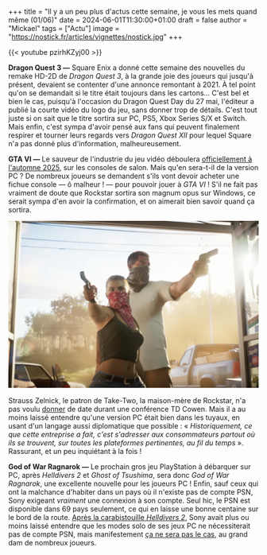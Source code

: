 +++
title = "Il y a un peu plus d'actus cette semaine, je vous les mets quand même (01/06)"
date = 2024-06-01T11:30:00+01:00
draft = false
author = "Mickael"
tags = ["Actu"]
image = "https://nostick.fr/articles/vignettes/nostick.jpg"
+++


{{< youtube pzirhKZyj00 >}} 

**Dragon Quest 3 —** Square Enix a donné cette semaine des nouvelles du remake HD-2D de *Dragon Quest 3*, à la grande joie des joueurs qui jusqu'à présent, devaient se contenter d'une annonce remontant à 2021. À tel point qu'on se demandait si le titre était toujours dans les cartons… C'est bel et bien le cas, puisqu'à l'occasion du Dragon Quest Day du 27 mai, l'éditeur a publié la courte vidéo du logo du jeu, sans donner trop de détails. C'est tout juste si on sait que le titre sortira sur PC, PS5, Xbox Series S/X et Switch. Mais enfin, c'est sympa d'avoir pensé aux fans qui peuvent finalement respirer et tourner leurs regards vers *Dragon Quest XII* pour lequel Square n'a pas donné plus d'information, malheureusement.

**GTA VI —** Le sauveur de l'industrie du jeu vidéo déboulera [officiellement à l'automne 2025](https://nostick.fr/articles/2024/mai/1605-gta-vi-cest-pour-lautomne-2025/), sur les consoles de salon. Mais qu'en sera-t-il de la version PC ? De nombreux joueurs se demandent s'ils vont devoir acheter une fichue console — ô malheur ! — pour pouvoir jouer à *GTA VI* ! S'il ne fait pas vraiment de doute que Rockstar sortira son magnum opus sur Windows, ce serait sympa d'en avoir la confirmation, et on aimerait bien savoir quand ça sortira.

![Image du trailer de GTA VI](GTA.png)

Strauss Zelnick, le patron de Take-Two, la maison-mère de Rockstar, n'a pas voulu [donner](https://www.videogameschronicle.com/news/take-two-discusses-decision-not-to-announce-grand-theft-auto-6-for-pc/) de date durant une conférence TD Cowen. Mais il a au moins laissé entendre qu'une version PC était bien dans les tuyaux, en usant d'un langage aussi diplomatique que possible : « *Historiquement, ce que cette entreprise a fait, c'est s'adresser aux consommateurs partout où ils se trouvent, sur toutes les plateformes pertinentes, au fil du temps* ». Rassurant, et un peu inquiétant à la fois !

**God of War Ragnarok —** Le prochain gros jeu PlayStation à débarquer sur PC, après *Helldivers 2* et *Ghost of Tsushima*, sera donc *God of War Ragnarok*, une excellente nouvelle pour les joueurs PC ! Enfin, sauf ceux qui ont la malchance d'habiter dans un pays où il n'existe pas de compte PSN, Sony exigeant *vraiment* une connexion à son compte. Seul hic, le PSN est disponible dans 69 pays seulement, ce qui en laisse une bonne centaine sur le bord de la route. [Après la carabistouille *Helldivers 2*](https://nostick.fr/articles/2024/mai/0505-sony-fait-plonger-helldivers-2-en-enfer/), Sony avait plus ou moins laissé entendre que les modes solo de ses jeux PC ne nécessiterait pas de compte PSN, mais manifestement [ça ne sera pas le cas](https://x.com/thexpaw/status/1796433659370848555), au grand dam de nombreux joueurs.